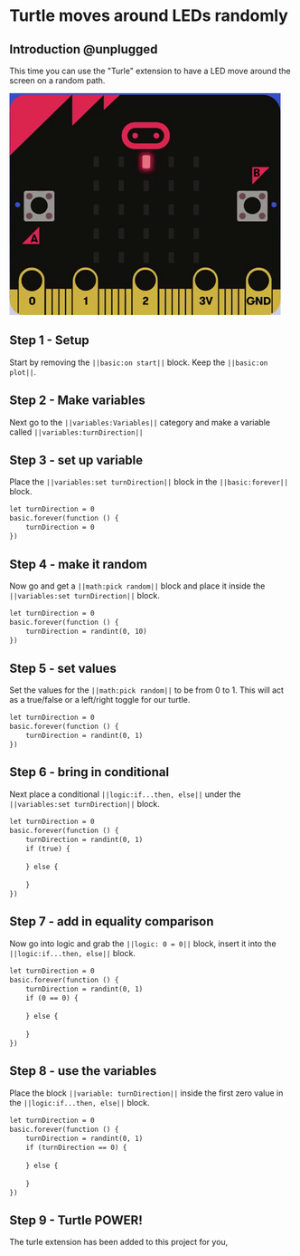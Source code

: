 # Turtle moves around LEDs randomly

## Introduction @unplugged

This time you can use the "Turle" extension to have a LED move around the screen on a random path.

![Animation of the initial project.](https://raw.githubusercontent.com/rypsmith/randomturtle/master/randomTurtle.gif)

## Step 1 - Setup

Start by removing the ``||basic:on start||`` block. Keep the ``||basic:on plot||``.

## Step 2 - Make variables

Next go to the ``||variables:Variables||`` category and make a variable called ``||variables:turnDirection||`` 

## Step 3 - set up variable

Place the ``||variables:set turnDirection||`` block in the ``||basic:forever||`` block.

```blocks
let turnDirection = 0
basic.forever(function () {
    turnDirection = 0
})
```

## Step 4 - make it random

Now go and get a ``||math:pick random||`` block and place it inside the ``||variables:set turnDirection||`` block.

```blocks
let turnDirection = 0
basic.forever(function () {
    turnDirection = randint(0, 10)
})
```

## Step 5 - set values

Set the values for the ``||math:pick random||`` to be from 0 to 1. This will act as a true/false or a left/right toggle for our turtle.

```blocks
let turnDirection = 0
basic.forever(function () {
    turnDirection = randint(0, 1)
})
```

## Step 6 - bring in conditional

Next place a conditional ``||logic:if...then, else||`` under the ``||variables:set turnDirection||`` block.

```blocks
let turnDirection = 0
basic.forever(function () {
    turnDirection = randint(0, 1)
    if (true) {
    	
    } else {
    	
    }
})
```
## Step 7 - add in equality comparison

Now go into logic and grab the ``||logic: 0 = 0||`` block, insert it into the ``||logic:if...then, else||`` block.

```blocks
let turnDirection = 0
basic.forever(function () {
    turnDirection = randint(0, 1)
    if (0 == 0) {
    	
    } else {
    	
    }
})
```

## Step 8 - use the variables

Place the block ``||variable: turnDirection||`` inside the first zero value in the ``||logic:if...then, else||`` block.

```blocks
let turnDirection = 0
basic.forever(function () {
    turnDirection = randint(0, 1)
    if (turnDirection == 0) {
    	
    } else {
    	
    }
})
```

## Step 9 - Turtle POWER!

The turle extension has been added to this project for you, 